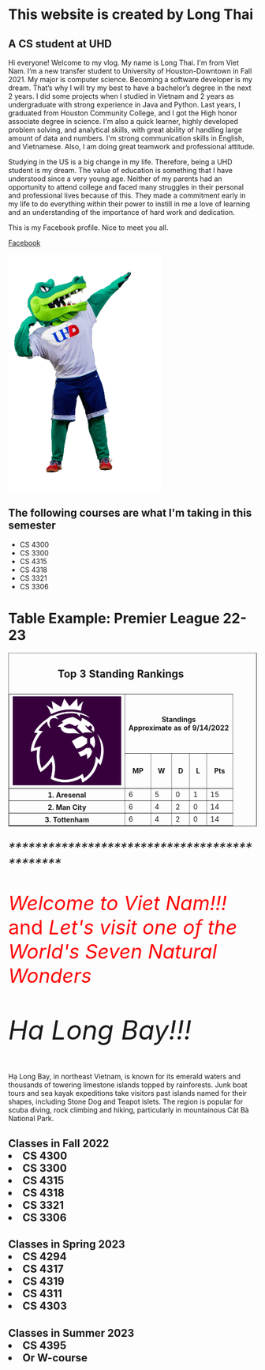 <html>
   <head>
      <meta charset = "utf-8">
   </head>
   <body>
      <h1>This website is created by Long Thai</h1>
      <h2>A CS student at UHD</h2>
      <p>Hi everyone! Welcome to my vlog. My name is Long Thai. I'm from Viet Nam. I’m a new transfer student to University of Houston-Downtown in Fall 2021. My major is computer science. Becoming a software developer is my dream. That’s why I will try my best to have a bachelor’s degree in the next 2 years. I did some projects when I studied in Vietnam and 2 years as undergraduate with strong experience in Java and Python. Last years, I graduated from Houston Community College, and I got the High honor associate degree in science. I'm also a quick learner, highly developed problem solving, and analytical skills, with great ability of handling large amount of data and numbers. I'm strong communication skills in English, and Vietnamese. Also, I am doing great teamwork and professional attitude.  </p>
      <p>Studying in the US is a big change in my life. Therefore, being a UHD student is my dream. The value of education is something that I have understood since a very young age. Neither of my parents had an opportunity to attend college and faced many struggles in their personal and professional lives because of this. They made a commitment early in my life to do everything within their power to instill in me a love of learning and an understanding of the importance of hard work and dedication.  </p>
      <p>This is my Facebook profile. Nice to meet you all.</p>
      <p><a href = "http://www.facebook.com/longthai2468/">Facebook</a></p>
      <p><img src = "an.gif"
           alt = "Cho Bong">	
	<h2> The following courses are what I'm taking in this semester</h2>
	<ul>	   
	    <li><a> CS 4300 </a></li>
	    <li><a> CS 3300 </a></li>
  	    <li><a> CS 4315 </a></li>
	    <li><a> CS 4318 </a></li>
	    <li><a> CS 3321 </a></li>
	    <li><a> CS 3306 </a></li>	    	    	
	</ul>	
	<h1>Table Example: Premier League 22-23</h1>
      <table border = "1">
         <caption><h2> Top 3 Standing Rankings </h2></caption>
         <thead>
            <tr>             
               <th rowspan = "2">
                  <img src = "premierlogo.png" width = "220" 
                     height = "180" alt = "Picture of premier league">
               </th>
               <!-- merge four columns -->
               <th colspan = "5">
                  <strong>Standings</strong><br>
                  Approximate as of 9/14/2022
               </th>
            </tr>
            <tr>
               <th>MP</th>
               <th>W</th>
               <th>D</th>
               <th>L</th>
	       <th>Pts</th>
            </tr>
         </thead>
         <tbody>
            <tr>
               <th>1. Aresenal</th>
               <td>6</td>
               <td>5</td>
               <td>0</td>
               <td>1</td>
               <td>15</td>
            </tr>
            <tr>
               <th>2. Man City</th>
               <td>6</td>
               <td>4</td>
               <td>2</td>
               <td>0</td>
	       <td>14</td>
            </tr>
            <tr>
               <th>3. Tottenham</th>
               <td>6</td>
               <td>4</td>
               <td>2</td>
               <td>0</td>
	       <td>14</td>
            </tr>
         </tbody>
      </table>
         </p>
	<p style = "font-size: 20pt; color: 3342FF;">
         <em>*********************************************</em>
	<p style = "font-size: 30pt; color: red;">
         <em>Welcome to Viet Nam!!!</em> and 
         <em>Let's visit one of the World's Seven Natural Wonders</em></p>
	<p style = "font-size: 40pt; color: 49FF33;">
         <em>Ha Long Bay!!!</em>
	<meta charset = "utf-8">    
   <body>
      <p>
         Hạ Long Bay, in northeast Vietnam, is known for its emerald waters and thousands of towering limestone islands topped by rainforests. Junk boat tours and sea kayak expeditions take visitors past islands named for their shapes, including <span class = "dark">Stone Dog and Teapot islets.</span> The region is popular for scuba diving, rock climbing and hiking, particularly in mountainous <span class = "dark">Cát Bà National Park.</span> 
      </p>
    </body>
   <body>   
      <div><p><h2>	    
	    Classes in Fall 2022   
	    <li><a> CS 4300 </a></li>
	    <li><a> CS 3300 </a></li>
  	    <li><a> CS 4315 </a></li>
	    <li><a> CS 4318 </a></li>
	    <li><a> CS 3321 </a></li>
	    <li><a> CS 3306 </a></li>    	
       </h2></div>
	<div id = "horizontal"> <h2>Classes in Spring 2023
	    <li><a> CS 4294 </a></li>
	    <li><a> CS 4317 </a></li>
  	    <li><a> CS 4319 </a></li>
	    <li><a> CS 4311 </a></li>
	    <li><a> CS 4303 </a></li>
	</h2></div>   
      <div id = "diagonal"><h2>Classes in Summer 2023
	    <li><a> CS 4395 </a></li>
	    <li><a> Or W-course </a></li>
	</h2></div>
</html>

